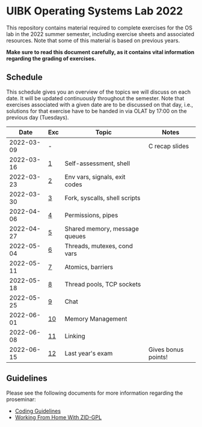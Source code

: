 # UIBK Operating Systems Lab 2022

This repository contains material required to complete exercises for the OS lab in the 2022 summer semester, including exercise sheets and associated resources.
Note that some of this material is based on previous years.

**Make sure to read this document carefully, as it contains vital information regarding the grading of exercises.**

## Schedule

This schedule gives you an overview of the topics we will discuss on each date. It will be updated continuously throughout the semester.
Note that exercises associated with a given date are to be discussed on that day, i.e., solutions for that exercise have to be handed in via OLAT by 17:00 on the previous day (Tuesdays).

| Date       | Exc              | Topic                         | Notes               |
| ---------- | ---------------- | ----------------------------- | ------------------- |
| 2022-03-09 | -                |                               | C recap slides      |
| 2022-03-16 | [1](exercise01)  | Self-assessment, shell        |                     |
| 2022-03-23 | [2](exercise02)  | Env vars, signals, exit codes |                     |
| 2022-03-30 | [3](exercise03)  | Fork, syscalls, shell scripts |                     |
| 2022-04-06 | [4](exercise04)  | Permissions, pipes            |                     |
| 2022-04-27 | [5](exercise05)  | Shared memory, message queues |                     |
| 2022-05-04 | [6](exercise06)  | Threads, mutexes, cond vars   |                     |
| 2022-05-11 | [7](exercise07)  | Atomics, barriers             |                     |
| 2022-05-18 | [8](exercise08)  | Thread pools, TCP sockets     |                     |
| 2022-05-25 | [9](exercise09)  | Chat                          |                     |
| 2022-06-01 | [10](exercise10) | Memory Management             |                     |
| 2022-06-08 | [11](exercise11) | Linking                       |                     |
| 2022-06-15 | [12](exercise12) | Last year's exam              | Gives bonus points! |

## Guidelines

Please see the following documents for more information regarding the proseminar:

- [Coding Guidelines](coding_guidelines.md)
- [Working From Home With ZID-GPL](zid_gpl.md)
